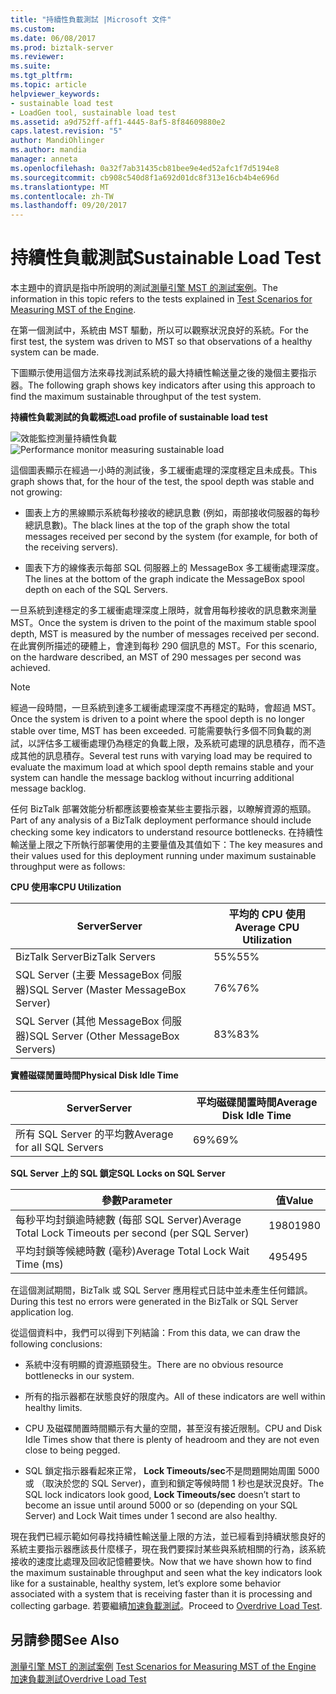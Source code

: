 ```yaml
---
title: "持續性負載測試 |Microsoft 文件"
ms.custom: 
ms.date: 06/08/2017
ms.prod: biztalk-server
ms.reviewer: 
ms.suite: 
ms.tgt_pltfrm: 
ms.topic: article
helpviewer_keywords:
- sustainable load test
- LoadGen tool, sustainable load test
ms.assetid: a9d752ff-aff1-4445-8af5-8f84609880e2
caps.latest.revision: "5"
author: MandiOhlinger
ms.author: mandia
manager: anneta
ms.openlocfilehash: 0a32f7ab31435cb81bee9e4ed52afc1f7d5194e8
ms.sourcegitcommit: cb908c540d8f1a692d01dc8f313e16cb4b4e696d
ms.translationtype: MT
ms.contentlocale: zh-TW
ms.lasthandoff: 09/20/2017
---
```

# <a name="sustainable-load-test"></a><span data-ttu-id="b07ba-102">持續性負載測試</span><span class="sxs-lookup"><span data-stu-id="b07ba-102">Sustainable Load Test</span></span>
<span data-ttu-id="b07ba-103">本主題中的資訊是指中所說明的測試[測量引擎 MST 的測試案例](../core/test-scenarios-for-measuring-mst-of-the-engine.md)。</span><span class="sxs-lookup"><span data-stu-id="b07ba-103">The information in this topic refers to the tests explained in [Test Scenarios for Measuring MST of the Engine](../core/test-scenarios-for-measuring-mst-of-the-engine.md).</span></span>  
  
 <span data-ttu-id="b07ba-104">在第一個測試中，系統由 MST 驅動，所以可以觀察狀況良好的系統。</span><span class="sxs-lookup"><span data-stu-id="b07ba-104">For the first test, the system was driven to MST so that observations of a healthy system can be made.</span></span>  
  
 <span data-ttu-id="b07ba-105">下圖顯示使用這個方法來尋找測試系統的最大持續性輸送量之後的幾個主要指示器。</span><span class="sxs-lookup"><span data-stu-id="b07ba-105">The following graph shows key indicators after using this approach to find the maximum sustainable throughput of the test system.</span></span>  
  
 <span data-ttu-id="b07ba-106">**持續性負載測試的負載概述**</span><span class="sxs-lookup"><span data-stu-id="b07ba-106">**Load profile of sustainable load test**</span></span>  
  
 <span data-ttu-id="b07ba-107">![效能監控測量持續性負載](../core/media/bts06-sustainable-load.gif "BTS06_Sustainable_Load")</span><span class="sxs-lookup"><span data-stu-id="b07ba-107">![Performance monitor measuring sustainable load](../core/media/bts06-sustainable-load.gif "BTS06_Sustainable_Load")</span></span>  
  
 <span data-ttu-id="b07ba-108">這個圖表顯示在經過一小時的測試後，多工緩衝處理的深度穩定且未成長。</span><span class="sxs-lookup"><span data-stu-id="b07ba-108">This graph shows that, for the hour of the test, the spool depth was stable and not growing:</span></span>  
  
-   <span data-ttu-id="b07ba-109">圖表上方的黑線顯示系統每秒接收的總訊息數 (例如，兩部接收伺服器的每秒總訊息數)。</span><span class="sxs-lookup"><span data-stu-id="b07ba-109">The black lines at the top of the graph show the total messages received per second by the system (for example, for both of the receiving servers).</span></span>  
  
-   <span data-ttu-id="b07ba-110">圖表下方的線條表示每部 SQL 伺服器上的 MessageBox 多工緩衝處理深度。</span><span class="sxs-lookup"><span data-stu-id="b07ba-110">The lines at the bottom of the graph indicate the MessageBox spool depth on each of the SQL Servers.</span></span>  
  
 <span data-ttu-id="b07ba-111">一旦系統到達穩定的多工緩衝處理深度上限時，就會用每秒接收的訊息數來測量 MST。</span><span class="sxs-lookup"><span data-stu-id="b07ba-111">Once the system is driven to the point of the maximum stable spool depth, MST is measured by the number of messages received per second.</span></span> <span data-ttu-id="b07ba-112">在此實例所描述的硬體上，會達到每秒 290 個訊息的 MST。</span><span class="sxs-lookup"><span data-stu-id="b07ba-112">For this scenario, on the hardware described, an MST of 290 messages per second was achieved.</span></span>  
  
> [!NOTE]
>  <span data-ttu-id="b07ba-113">經過一段時間，一旦系統到達多工緩衝處理深度不再穩定的點時，會超過 MST。</span><span class="sxs-lookup"><span data-stu-id="b07ba-113">Once the system is driven to a point where the spool depth is no longer stable over time, MST has been exceeded.</span></span> <span data-ttu-id="b07ba-114">可能需要執行多個不同負載的測試，以評估多工緩衝處理仍為穩定的負載上限，及系統可處理的訊息積存，而不造成其他的訊息積存。</span><span class="sxs-lookup"><span data-stu-id="b07ba-114">Several test runs with varying load may be required to evaluate the maximum load at which spool depth remains stable and your system can handle the message backlog without incurring additional message backlog.</span></span>  
  
 <span data-ttu-id="b07ba-115">任何 BizTalk 部署效能分析都應該要檢查某些主要指示器，以瞭解資源的瓶頸。</span><span class="sxs-lookup"><span data-stu-id="b07ba-115">Part of any analysis of a BizTalk deployment performance should include checking some key indicators to understand resource bottlenecks.</span></span> <span data-ttu-id="b07ba-116">在持續性輸送量上限之下所執行部署使用的主要量值及其值如下：</span><span class="sxs-lookup"><span data-stu-id="b07ba-116">The key measures and their values used for this deployment running under maximum sustainable throughput were as follows:</span></span>  
  
 <span data-ttu-id="b07ba-117">**CPU 使用率**</span><span class="sxs-lookup"><span data-stu-id="b07ba-117">**CPU Utilization**</span></span>  
  
|<span data-ttu-id="b07ba-118">Server</span><span class="sxs-lookup"><span data-stu-id="b07ba-118">Server</span></span>|<span data-ttu-id="b07ba-119">平均的 CPU 使用</span><span class="sxs-lookup"><span data-stu-id="b07ba-119">Average CPU Utilization</span></span>|  
|------------|-----------------------------|  
|<span data-ttu-id="b07ba-120">BizTalk Server</span><span class="sxs-lookup"><span data-stu-id="b07ba-120">BizTalk Servers</span></span>|<span data-ttu-id="b07ba-121">55%</span><span class="sxs-lookup"><span data-stu-id="b07ba-121">55%</span></span>|  
|<span data-ttu-id="b07ba-122">SQL Server (主要 MessageBox 伺服器)</span><span class="sxs-lookup"><span data-stu-id="b07ba-122">SQL Server (Master MessageBox Server)</span></span>|<span data-ttu-id="b07ba-123">76%</span><span class="sxs-lookup"><span data-stu-id="b07ba-123">76%</span></span>|  
|<span data-ttu-id="b07ba-124">SQL Server (其他 MessageBox 伺服器)</span><span class="sxs-lookup"><span data-stu-id="b07ba-124">SQL Server (Other MessageBox Servers)</span></span>|<span data-ttu-id="b07ba-125">83%</span><span class="sxs-lookup"><span data-stu-id="b07ba-125">83%</span></span>|  
  
 <span data-ttu-id="b07ba-126">**實體磁碟閒置時間**</span><span class="sxs-lookup"><span data-stu-id="b07ba-126">**Physical Disk Idle Time**</span></span>  
  
|<span data-ttu-id="b07ba-127">Server</span><span class="sxs-lookup"><span data-stu-id="b07ba-127">Server</span></span>|<span data-ttu-id="b07ba-128">平均磁碟閒置時間</span><span class="sxs-lookup"><span data-stu-id="b07ba-128">Average Disk Idle Time</span></span>|  
|------------|----------------------------|  
|<span data-ttu-id="b07ba-129">所有 SQL Server 的平均數</span><span class="sxs-lookup"><span data-stu-id="b07ba-129">Average for all SQL Servers</span></span>|<span data-ttu-id="b07ba-130">69%</span><span class="sxs-lookup"><span data-stu-id="b07ba-130">69%</span></span>|  
  
 <span data-ttu-id="b07ba-131">**SQL Server 上的 SQL 鎖定**</span><span class="sxs-lookup"><span data-stu-id="b07ba-131">**SQL Locks on SQL Server**</span></span>  
  
|<span data-ttu-id="b07ba-132">參數</span><span class="sxs-lookup"><span data-stu-id="b07ba-132">Parameter</span></span>|<span data-ttu-id="b07ba-133">值</span><span class="sxs-lookup"><span data-stu-id="b07ba-133">Value</span></span>|  
|---------------|-----------|  
|<span data-ttu-id="b07ba-134">每秒平均封鎖逾時總數 (每部 SQL Server)</span><span class="sxs-lookup"><span data-stu-id="b07ba-134">Average Total Lock Timeouts per second (per SQL Server)</span></span>|<span data-ttu-id="b07ba-135">1980</span><span class="sxs-lookup"><span data-stu-id="b07ba-135">1980</span></span>|  
|<span data-ttu-id="b07ba-136">平均封鎖等候總時數 (毫秒)</span><span class="sxs-lookup"><span data-stu-id="b07ba-136">Average Total Lock Wait Time (ms)</span></span>|<span data-ttu-id="b07ba-137">495</span><span class="sxs-lookup"><span data-stu-id="b07ba-137">495</span></span>|  
  
 <span data-ttu-id="b07ba-138">在這個測試期間，BizTalk 或 SQL Server 應用程式日誌中並未產生任何錯誤。</span><span class="sxs-lookup"><span data-stu-id="b07ba-138">During this test no errors were generated in the BizTalk or SQL Server application log.</span></span>  
  
 <span data-ttu-id="b07ba-139">從這個資料中，我們可以得到下列結論：</span><span class="sxs-lookup"><span data-stu-id="b07ba-139">From this data, we can draw the following conclusions:</span></span>  
  
-   <span data-ttu-id="b07ba-140">系統中沒有明顯的資源瓶頸發生。</span><span class="sxs-lookup"><span data-stu-id="b07ba-140">There are no obvious resource bottlenecks in our system.</span></span>  
  
-   <span data-ttu-id="b07ba-141">所有的指示器都在狀態良好的限度內。</span><span class="sxs-lookup"><span data-stu-id="b07ba-141">All of these indicators are well within healthy limits.</span></span>  
  
-   <span data-ttu-id="b07ba-142">CPU 及磁碟閒置時間顯示有大量的空間，甚至沒有接近限制。</span><span class="sxs-lookup"><span data-stu-id="b07ba-142">CPU and Disk Idle Times show that there is plenty of headroom and they are not even close to being pegged.</span></span>  
  
-   <span data-ttu-id="b07ba-143">SQL 鎖定指示器看起來正常， **Lock Timeouts/sec**不是問題開始周圍 5000 或 （取決於您的 SQL Server)，直到和鎖定等候時間 1 秒也是狀況良好。</span><span class="sxs-lookup"><span data-stu-id="b07ba-143">The SQL lock indicators look good, **Lock Timeouts/sec** doesn’t start to become an issue until around 5000 or so (depending on your SQL Server) and Lock Wait times under 1 second are also healthy.</span></span>  
  
 <span data-ttu-id="b07ba-144">現在我們已經示範如何尋找持續性輸送量上限的方法，並已經看到持續狀態良好的系統主要指示器應該長什麼樣子，現在我們要探討某些與系統相關的行為，該系統接收的速度比處理及回收記憶體要快。</span><span class="sxs-lookup"><span data-stu-id="b07ba-144">Now that we have shown how to find the maximum sustainable throughput and seen what the key indicators look like for a sustainable, healthy system, let’s explore some behavior associated with a system that is receiving faster than it is processing and collecting garbage.</span></span> <span data-ttu-id="b07ba-145">若要繼續[加速負載測試](../core/overdrive-load-test.md)。</span><span class="sxs-lookup"><span data-stu-id="b07ba-145">Proceed to [Overdrive Load Test](../core/overdrive-load-test.md).</span></span>  
  
## <a name="see-also"></a><span data-ttu-id="b07ba-146">另請參閱</span><span class="sxs-lookup"><span data-stu-id="b07ba-146">See Also</span></span>  
 <span data-ttu-id="b07ba-147">[測量引擎 MST 的測試案例](../core/test-scenarios-for-measuring-mst-of-the-engine.md) </span><span class="sxs-lookup"><span data-stu-id="b07ba-147">[Test Scenarios for Measuring MST of the Engine](../core/test-scenarios-for-measuring-mst-of-the-engine.md) </span></span>  
 [<span data-ttu-id="b07ba-148">加速負載測試</span><span class="sxs-lookup"><span data-stu-id="b07ba-148">Overdrive Load Test</span></span>](../core/overdrive-load-test.md)
